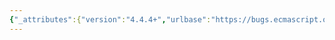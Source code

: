```yaml
---
{"_attributes":{"version":"4.4.4+","urlbase":"https://bugs.ecmascript.org/","maintainer":"dherman@mozilla.com"},"bug":{"bug_id":669,"creation_ts":"2012-09-27 23:13:00 -0700","short_desc":"7.8.4 typo: encode => encoded","delta_ts":"2012-10-26 15:34:20 -0700","product":"Draft for 6th Edition","component":"editorial issue","version":"Rev 10: September 27, 2012 Draft","rep_platform":"All","op_sys":"All","bug_status":"RESOLVED","resolution":"FIXED","priority":"Normal","bug_severity":"enhancement","everconfirmed":true,"reporter":{"uid":"waldron.rick","name":"Rick Waldron"},"assigned_to":{"uid":"allen","name":"Allen Wirfs-Brock"},"cc":"waldron.rick","long_desc":[{"commentid":1629,"comment_count":0,"who":{"uid":"waldron.rick","name":"Rick Waldron"},"bug_when":"2012-09-27 23:13:18 -0700","thetext":"Appears twice in the first paragraph"},{"commentid":1785,"comment_count":1,"who":{"uid":"allen","name":"Allen Wirfs-Brock"},"bug_when":"2012-09-28 13:11:31 -0700","thetext":"fixed in Rev11 editor's draft"},{"commentid":2145,"comment_count":2,"who":{"uid":"allen","name":"Allen Wirfs-Brock"},"bug_when":"2012-10-26 15:34:20 -0700","thetext":"in October 26, 2012 release draft"}]}}
---
```

